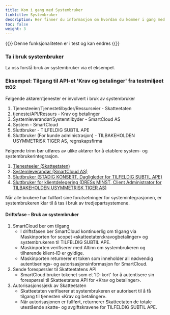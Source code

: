 ```yaml
---
title: Kom i gang med Systembruker
linktitle: Systembruker
description: Her finner du informasjon om hvordan du kommer i gang med Systembruker
toc: false
weight: 3
---
```


{{<notice warning>}}
 Denne funksjonaliteten er i test og kan endres
{{</notice>}}

### Ta i bruk systembruker
La oss forstå bruk av systembruker via et eksempel.

### Eksempel: Tilgang til API-et 'Krav og betalinger' fra testmiljøet tt02
Følgende aktører/tjenester er involvert i bruk av systembruker
1. Tjenesteeier/Tjenestetilbyder/Ressurseier - Skatteetaten
2. tjeneste/API/Ressurs - Krav og betalinger
3. Systemleverandør/Systemtilbyder - SmartCloud AS
4. System - SmartCloud
5. Sluttbruker - TILFELDIG SUBTIL APE
6. Sluttbruker (For kunde administrasjon) - TILBAKEHOLDEN USYMMETRISK TIGER AS, regnskapsfirma

Følgende trinn bør utføres av ulike aktører for å etablere system- og systembrukerintegrasjon.
1. [Tjenesteeier (Skatteetaten)](../../guides/serviceowner/)
2. [Systemleverandør (SmartCloud AS)](../../guides/systemvendor/)
3. [Sluttbruker (STADIG KONSERT, Dagligleder for TILFELDIG SUBTIL APE)](../../guides/enduser/standard)
3. [Sluttbruker for klientdelegering (DRESs MINST, Client Administrator for TILBAKEHOLDEN USYMMETRISK TIGER AS)](../../guides/enduser/clientdelegation/)

Når alle brukere har fullført sine forutsetninger for systemintegrasjonen, er systembrukeren klar til å tas i bruk av tredjepartsystemene.

#### Driftsfase – Bruk av systembruker
1. SmartCloud ber om tilgang
   - I driftsfasen ber SmartCloud kontinuerlig om tilgang via Maskinporten for scopet «skatteetaten:kravogbetalinger» og systembrukeren til TILFELDIG SUBTIL APE.
   - Maskinporten verifiserer med Altinn om systembrukeren og tilhørende klient-ID er gyldige.
   - Maskinporten returnerer et token som inneholder all nødvendig autentiserings- og autorisasjonsinformasjon for SmartCloud.
2. Sende forespørsler til Skatteetatens API
   - SmartCloud bruker tokenet som et 'ID-kort' for å autentisere sin forespørsel til Skatteetatens API for «Krav og betalinger».
3. Autorisasjonssjekk av Skatteetaten
   - Skatteetaten verifiserer at systembrukeren er autorisert til å få tilgang til tjenesten «Krav og betalinger».
   - Når autorisasjonen er fullført, returnerer Skatteetaten de totale utestående skatte- og avgiftskravene for TILFELDIG SUBTIL APE.
